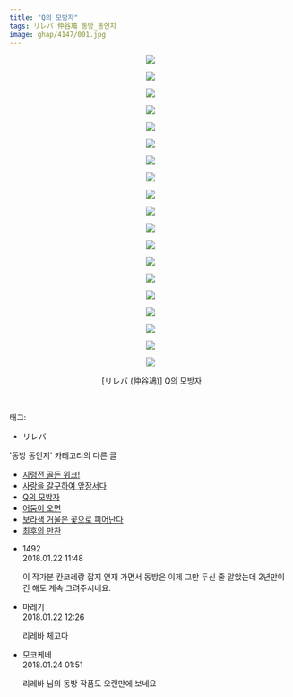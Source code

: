 ```yaml
---
title: "Q의 모방자"
tags: リレバ 仲谷鳰 동방_동인지
image: ghap/4147/001.jpg
---
```

<div class="article">
<p style="text-align: center; clear: none; float: none;"><img src="{{ site.nasurl }}/ghap/4147/001.jpg"/></p>
<p style="text-align: center; clear: none; float: none;"><img src="{{ site.nasurl }}/ghap/4147/002.jpg"/></p>
<p style="text-align: center; clear: none; float: none;"><img src="{{ site.nasurl }}/ghap/4147/003.jpg"/></p>
<p style="text-align: center; clear: none; float: none;"><img src="{{ site.nasurl }}/ghap/4147/004.jpg"/></p>
<p style="text-align: center; clear: none; float: none;"><img src="{{ site.nasurl }}/ghap/4147/005.jpg"/></p>
<p style="text-align: center; clear: none; float: none;"><img src="{{ site.nasurl }}/ghap/4147/006.jpg"/></p>
<p style="text-align: center; clear: none; float: none;"><img src="{{ site.nasurl }}/ghap/4147/007.jpg"/></p>
<p style="text-align: center; clear: none; float: none;"><img src="{{ site.nasurl }}/ghap/4147/008.jpg"/></p>
<p style="text-align: center; clear: none; float: none;"><img src="{{ site.nasurl }}/ghap/4147/009.jpg"/></p>
<p style="text-align: center; clear: none; float: none;"><img src="{{ site.nasurl }}/ghap/4147/010.jpg"/></p>
<p style="text-align: center; clear: none; float: none;"><img src="{{ site.nasurl }}/ghap/4147/011.jpg"/></p>
<p style="text-align: center; clear: none; float: none;"><img src="{{ site.nasurl }}/ghap/4147/012.jpg"/></p>
<p style="text-align: center; clear: none; float: none;"><img src="{{ site.nasurl }}/ghap/4147/013.jpg"/></p>
<p style="text-align: center; clear: none; float: none;"><img src="{{ site.nasurl }}/ghap/4147/014.jpg"/></p>
<p style="text-align: center; clear: none; float: none;"><img src="{{ site.nasurl }}/ghap/4147/015.jpg"/></p>
<p style="text-align: center; clear: none; float: none;"><img src="{{ site.nasurl }}/ghap/4147/016.jpg"/></p>
<p style="text-align: center; clear: none; float: none;"><img src="{{ site.nasurl }}/ghap/4147/017.jpg"/></p>
<p style="text-align: center; clear: none; float: none;"><img src="{{ site.nasurl }}/ghap/4147/018.jpg"/></p>
<p style="text-align: center; clear: none; float: none;"><img src="{{ site.nasurl }}/ghap/4147/019.jpg"/></p>
<p style="text-align: center; clear: none; float: none;"> [リレバ (仲谷鳰)] Q의 모방자</p>
<p><br/></p>
</div><div class="tagTrail">
<p>태그: </p>
<ul>
<li>リレバ</li>
</ul>
</div><div class="another">
<p>'동방 동인지' 카테고리의 다른 글</p>
<ul>
<li><a href="/2018-01-31-ghap_4151">지령전 골든 위크!</a></li>
<li><a href="/2018-01-31-ghap_4150">사랑을 갈구하여 앞장서다</a></li>
<li><a href="/2018-01-22-ghap_4147">Q의 모방자</a></li>
<li><a href="/2018-01-22-ghap_4146">어둠이 오면</a></li>
<li><a href="/2018-01-22-ghap_4145">보라색 거울은 꽃으로 피어난다</a></li>
<li><a href="/2018-01-13-ghap_4131">최후의 만찬</a></li>
</ul>
</div><div class="cb_module cb_fluid">
<div class="cb_wrt cb_profile">
<div class="comment">
<ul>
<li class="cb_thumb_off" id="comment15179887">
<div class="cb_comment_area">
<div class="cb_info_area">
<div class="cb_section">
<span class="cb_nick_name">1492</span>
</div>
<div class="cb_section">
<span class="cb_date">2018.01.22 11:48 </span>
</div>
</div>
<div class="cb_dsc_comment">
<p class="cb_dsc">
											이 작가분 칸코레랑 잡지 연재 가면서 동방은 이제 그만 두신 줄 알았는데 2년만이긴 해도 계속 그려주시네요.
										</p>
</div>
</div></li>
<li class="cb_thumb_off" id="comment15179922">
<div class="cb_comment_area">
<div class="cb_info_area">
<div class="cb_section">
<span class="cb_nick_name">마레기</span>
</div>
<div class="cb_section">
<span class="cb_date">2018.01.22 12:26 </span>
</div>
</div>
<div class="cb_dsc_comment">
<p class="cb_dsc">
											리레바 체고다
										</p>
</div>
</div></li>
<li class="cb_thumb_off" id="comment15181372">
<div class="cb_comment_area">
<div class="cb_info_area">
<div class="cb_section">
<span class="cb_nick_name">모코케네</span>
</div>
<div class="cb_section">
<span class="cb_date">2018.01.24 01:51 </span>
</div>
</div>
<div class="cb_dsc_comment">
<p class="cb_dsc">
											리레바 님의 동방 작품도 오랜만에 보네요
										</p>
</div>
</div></li>
</ul>
</div>
</div><!-- commentList close -->
</div>